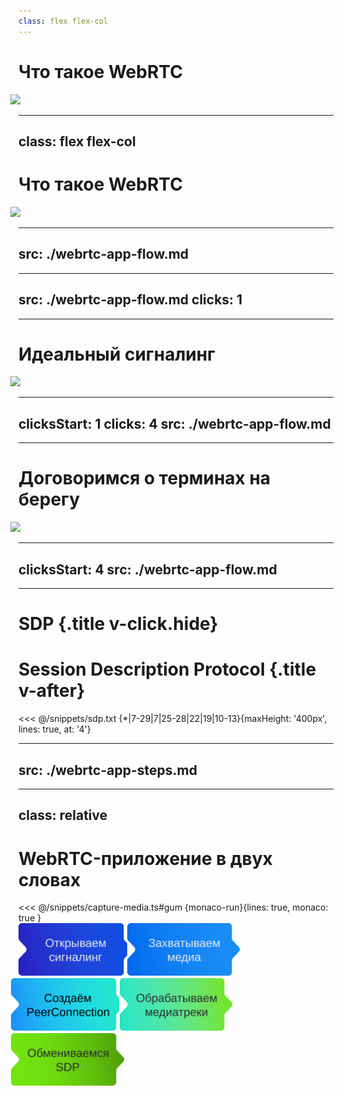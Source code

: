 ```yaml
---
class: flex flex-col
---
```


# Что такое WebRTC

<Image src="/assets/protocol-stack.png" />

---
class: flex flex-col
---

# Что такое WebRTC

<Image src="/assets/topologies.png" />

---
src: ./webrtc-app-flow.md
---

---
src: ./webrtc-app-flow.md
clicks: 1
---

---

# Идеальный сигналинг

<Image src="/assets/sdp-message.png" />

---
clicksStart: 1
clicks: 4
src: ./webrtc-app-flow.md
---

---

# Договоримся о терминах на берегу

<Image src="/assets/local-vs-remote.png" />

---
clicksStart: 4
src: ./webrtc-app-flow.md
---

---

# SDP {.title v-click.hide}

# Session Description Protocol {.title v-after}

<div v-click="3"> 

<<< @/snippets/sdp.txt {*|7-29|7|25-28|22|19|10-13}{maxHeight: '400px', lines: true, at: '4'}

</div>

<style>
  .title.slidev-vclick-hidden {
    display: none;
  }
</style>

---
src: ./webrtc-app-steps.md
---

---
class: relative
---
 
# WebRTC-приложение в двух словах

<RenderWhen context='visilbe'>
<div class="code-block" v-click="2">
<<< @/snippets/capture-media.ts#gum {monaco-run}{lines: true, monaco: true }
</div>
</RenderWhen>

<div class="webrtc-flow flex items-center h-auto absolute bottom-8">
  <img v-click.hide="1" class="step" src="/assets/open-signaling.svg" alt="Открываем сигналинг">
  <img class="step" src="/assets/capture-media.svg" alt="Захватываем медиа">
  <img v-click.hide="1" class="step" src="/assets/create-peerconnection.svg" alt="Создаём PeerConnection">
  <img v-click.hide="1" class="step" src="/assets/handle-mediatracks.svg" alt="Обрабатываем медиатреки">
  <img v-click.hide="1" class="step" src="/assets/exchange-sdp.svg" alt="Обмениваемся SDP">
</div>

<style>
  h3 {
    @apply mb-2;
  }
  .step {
    max-height: 85px;
    transition: opacity 200ms;
  }
  img:not(:first-child) {
    margin-left: -13px;
  }
  .step:nth-child(2n) {
    margin-left: -12px;
  }
  .slidev-vclick-hidden.code-block {
    display: none;
  }
</style>
